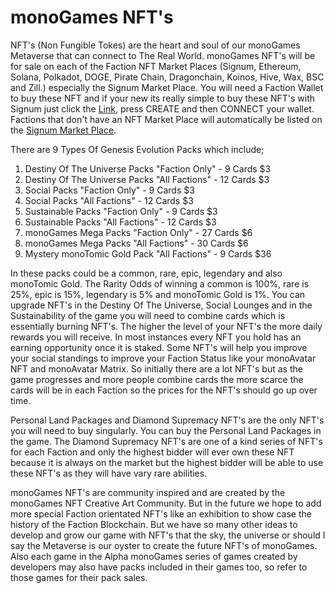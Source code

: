 <h1>monoGames NFT's</h1>

<p>NFT's (Non Fungible Tokes) are the heart and soul of our monoGames Metaverse that can connect to The Real World. monoGames NFT's will be for sale on each of the Faction NFT Market Places (Signum, Ethereum, Solana, Polkadot, DOGE, Pirate Chain, Dragonchain, Koinos, Hive, Wax, BSC and Zill.) especially the Signum Market Place. You will need a Faction Wallet to buy these NFT and if your new its really simple to buy these NFT's with Signum just click the <a href="https://www.signumart.io/">Link<a/>, press CREATE and then CONNECT your wallet. Factions that don't have an NFT Market Place will automatically be listed on the <a href="https://www.signumart.io/">Signum Market Place</a>.</p>

There are 9 Types Of Genesis Evolution Packs which include;

<ol>
<li>Destiny Of The Universe Packs "Faction Only" - 9 Cards $3</li>
<li>Destiny Of The Universe Packs "All Factions" - 12 Cards $3</li>
<li>Social Packs "Faction Only" - 9 Cards $3</li>
<li>Social Packs "All Factions" - 12 Cards $3</li>
<li>Sustainable Packs "Faction Only" - 9 Cards $3</li>
<li>Sustainable Packs "All Factions" - 12 Cards $3</li>
<li>monoGames Mega Packs "Faction Only" - 27 Cards $6</li>
<li>monoGames Mega Packs "All Factions" - 30 Cards $6</li>
<li>Mystery monoTomic Gold Pack "All Factions" - 9 Cards $36</li>
</ol>
</p><p>
In these packs could be a common, rare, epic, legendary and also monoTomic Gold. The Rarity Odds of winning a common is 100%, rare is 25%, epic is 15%, legendary is 5% and monoTomic Gold is 1%. You can upgrade NFT's in the Destiny Of The Universe, Social Lounges and in the Sustainability of the game you will need to combine cards which is essentially burning NFT's. The higher the level of your NFT's the more daily rewards you will receive. In most instances every NFT you hold has an earning opportunity once it is staked. Some NFT's will help you improve your social standings to improve your Faction Status like your monoAvatar NFT and monoAvatar Matrix. So initially there are a lot NFT's but as the game progresses and more people combine cards the more scarce the cards will be in each Faction so the prices for the NFT's should go up over time.  
</p><p>
Personal Land Packages and Diamond Supremacy NFT's are the only NFT's you will need to buy singularly. You can buy the Personal Land Packages in the game. The Diamond Supremacy NFT's are one of a kind series of NFT's for each Faction and only the highest bidder will ever own these NFT because it is always on the market but the highest bidder will be able to use these NFT's as they will have vary rare abilities.
</p><p>
monoGames NFT's are community inspired and are created by the monoGames NFT Creative Art Community. But in the future we hope to add more special Faction orientated NFT's like an exhibition to show case the history of the Faction Blockchain. But we have so many other ideas to develop and grow our game with NFT's that the sky, the universe or should I say the Metaverse is our oyster to create the future NFT's of monoGames. Also each game in the Alpha monoGames series of games created by developers may also have packs included in their games too, so refer to those games for their pack sales.
</p>
